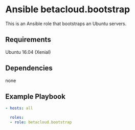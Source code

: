 # Ansible betacloud.bootstrap

This is an Ansible role that bootstraps an Ubuntu servers.

Requirements
------------

Ubuntu 16.04 (Xenial)

Dependencies
------------

none

Example Playbook
----------------

```yml
- hosts: all

  roles:
  - role: betacloud.bootstrap
```
